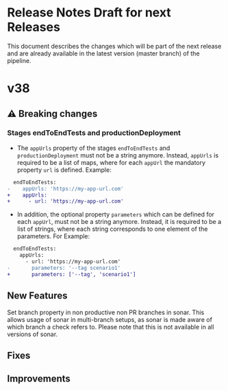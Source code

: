 # Release Notes Draft for next Releases

This document describes the changes which will be part of the next release and are already available in the latest version (master branch) of the pipeline.

# v38

## :warning: Breaking changes

### Stages endToEndTests and productionDeployment
- The `appUrls` property of the stages `endToEndTests` and `productionDeployment` must not be a string anymore. 
Instead, `appUrls` is required to be a list of maps, where for each `appUrl` the mandatory property `url` is defined. 
Example:

```diff
  endToEndTests:
-    appUrls: 'https://my-app-url.com'
+    appUrls:
+      - url: 'https://my-app-url.com'
```

- In addition, the optional property `parameters` which can be defined for each `appUrl`, must not be a string anymore.
  Instead, it is required to be a list of strings, where each string corresponds to one element of the parameters. For Example:
  
```diff
  endToEndTests:
    appUrls:
      - url: 'https://my-app-url.com'
-       parameters: '--tag scenario1'
+       parameters: ['--tag', 'scenario1']
```

## New Features

Set branch property in non productive non PR branches in sonar. This allows usage of sonar in multi-branch setups, as sonar is made aware of which branch a check refers to. Please note that this is not available in all versions of sonar.

## Fixes

## Improvements
